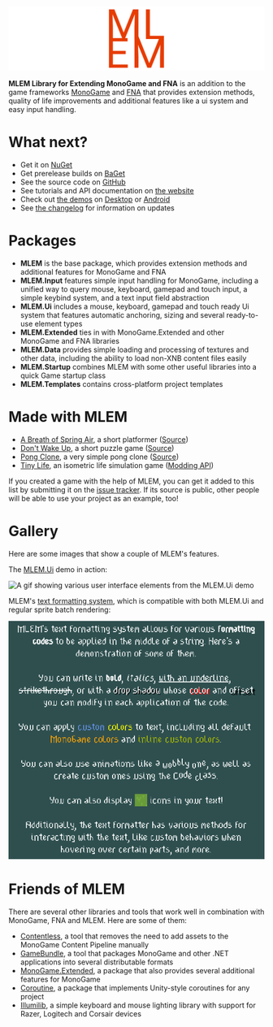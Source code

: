 ![The MLEM logo](https://raw.githubusercontent.com/Ellpeck/MLEM/release/Media/Banner.png)

**MLEM Library for Extending MonoGame and FNA** is an addition to the game frameworks [MonoGame](https://www.monogame.net/) and [FNA](https://fna-xna.github.io/) that provides extension methods, quality of life improvements and additional features like a ui system and easy input handling.

# What next?
- Get it on [NuGet](https://www.nuget.org/packages?q=mlem)
- Get prerelease builds on [BaGet](https://nuget.ellpeck.de/?q=mlem)
- See the source code on [GitHub](https://github.com/Ellpeck/MLEM)
- See tutorials and API documentation on [the website](https://mlem.ellpeck.de/)
- Check out [the demos](https://github.com/Ellpeck/MLEM/tree/release/Demos) on [Desktop](https://github.com/Ellpeck/MLEM/tree/release/Demos.DesktopGL) or [Android](https://github.com/Ellpeck/MLEM/tree/release/Demos.Android)
- See [the changelog](https://mlem.ellpeck.de/CHANGELOG.html) for information on updates

# Packages
- **MLEM** is the base package, which provides extension methods and additional features for MonoGame and FNA
- **MLEM.Input** features simple input handling for MonoGame, including a unified way to query mouse, keyboard, gamepad and touch input, a simple keybind system, and a text input field abstraction
- **MLEM.Ui** includes a mouse, keyboard, gamepad and touch ready Ui system that features automatic anchoring, sizing and several ready-to-use element types
- **MLEM.Extended** ties in with MonoGame.Extended and other MonoGame and FNA libraries
- **MLEM.Data** provides simple loading and processing of textures and other data, including the ability to load non-XNB content files easily
- **MLEM.Startup** combines MLEM with some other useful libraries into a quick Game startup class
- **MLEM.Templates** contains cross-platform project templates

# Made with MLEM
- [A Breath of Spring Air](https://ellpeck.itch.io/a-breath-of-spring-air), a short platformer ([Source](https://git.ellpeck.de/Ellpeck/GreatSpringGameJam))
- [Don't Wake Up](https://ellpeck.itch.io/dont-wake-up), a short puzzle game ([Source](https://github.com/Ellpeck/DontLetGo))
- [Pong Clone](https://github.com/luanfagu/pong), a very simple pong clone ([Source](https://github.com/luanfagu/pong))
- [Tiny Life](https://tinylifegame.com), an isometric life simulation game ([Modding API](https://github.com/Ellpeck/TinyLifeExampleMod))

If you created a game with the help of MLEM, you can get it added to this list by submitting it on the [issue tracker](https://github.com/Ellpeck/MLEM/issues). If its source is public, other people will be able to use your project as an example, too!

# Gallery
Here are some images that show a couple of MLEM's features.

The [MLEM.Ui](https://mlem.ellpeck.de/articles/ui) demo in action:

![A gif showing various user interface elements from the MLEM.Ui demo](https://raw.githubusercontent.com/Ellpeck/MLEM/release/Media/Ui.gif)

MLEM's [text formatting system](https://mlem.ellpeck.de/articles/text_formatting), which is compatible with both MLEM.Ui and regular sprite batch rendering:

![An image showing text with various colors and other formatting](https://raw.githubusercontent.com/Ellpeck/MLEM/release/Media/Formatting.png)

# Friends of MLEM
There are several other libraries and tools that work well in combination with MonoGame, FNA and MLEM. Here are some of them:
- [Contentless](https://github.com/Ellpeck/Contentless), a tool that removes the need to add assets to the MonoGame Content Pipeline manually
- [GameBundle](https://github.com/Ellpeck/GameBundle), a tool that packages MonoGame and other .NET applications into several distributable formats
- [MonoGame.Extended](https://github.com/craftworkgames/MonoGame.Extended), a package that also provides several additional features for MonoGame
- [Coroutine](https://github.com/Ellpeck/Coroutine), a package that implements Unity-style coroutines for any project
- [Illumilib](https://github.com/Ellpeck/Illumilib), a simple keyboard and mouse lighting library with support for Razer, Logitech and Corsair devices
